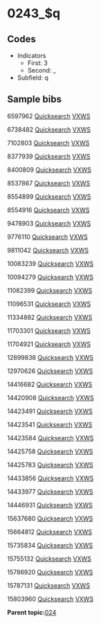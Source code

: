 # 0243\_$q

## Codes

-   Indicators
    -   First: 3
    -   Second: \_
-   Subfield: q

## Sample bibs

6597962 [Quicksearch](https://search.library.yale.edu/catalog/6597962) [VXWS](http://prodorbis.library.yale.edu:7014/vxws/GetHoldingsService?bibId=6597962)

6738482 [Quicksearch](https://search.library.yale.edu/catalog/6738482) [VXWS](http://prodorbis.library.yale.edu:7014/vxws/GetHoldingsService?bibId=6738482)

7102803 [Quicksearch](https://search.library.yale.edu/catalog/7102803) [VXWS](http://prodorbis.library.yale.edu:7014/vxws/GetHoldingsService?bibId=7102803)

8377939 [Quicksearch](https://search.library.yale.edu/catalog/8377939) [VXWS](http://prodorbis.library.yale.edu:7014/vxws/GetHoldingsService?bibId=8377939)

8400809 [Quicksearch](https://search.library.yale.edu/catalog/8400809) [VXWS](http://prodorbis.library.yale.edu:7014/vxws/GetHoldingsService?bibId=8400809)

8537867 [Quicksearch](https://search.library.yale.edu/catalog/8537867) [VXWS](http://prodorbis.library.yale.edu:7014/vxws/GetHoldingsService?bibId=8537867)

8554899 [Quicksearch](https://search.library.yale.edu/catalog/8554899) [VXWS](http://prodorbis.library.yale.edu:7014/vxws/GetHoldingsService?bibId=8554899)

8554916 [Quicksearch](https://search.library.yale.edu/catalog/8554916) [VXWS](http://prodorbis.library.yale.edu:7014/vxws/GetHoldingsService?bibId=8554916)

9478903 [Quicksearch](https://search.library.yale.edu/catalog/9478903) [VXWS](http://prodorbis.library.yale.edu:7014/vxws/GetHoldingsService?bibId=9478903)

9776110 [Quicksearch](https://search.library.yale.edu/catalog/9776110) [VXWS](http://prodorbis.library.yale.edu:7014/vxws/GetHoldingsService?bibId=9776110)

9811042 [Quicksearch](https://search.library.yale.edu/catalog/9811042) [VXWS](http://prodorbis.library.yale.edu:7014/vxws/GetHoldingsService?bibId=9811042)

10083239 [Quicksearch](https://search.library.yale.edu/catalog/10083239) [VXWS](http://prodorbis.library.yale.edu:7014/vxws/GetHoldingsService?bibId=10083239)

10094279 [Quicksearch](https://search.library.yale.edu/catalog/10094279) [VXWS](http://prodorbis.library.yale.edu:7014/vxws/GetHoldingsService?bibId=10094279)

11082399 [Quicksearch](https://search.library.yale.edu/catalog/11082399) [VXWS](http://prodorbis.library.yale.edu:7014/vxws/GetHoldingsService?bibId=11082399)

11096531 [Quicksearch](https://search.library.yale.edu/catalog/11096531) [VXWS](http://prodorbis.library.yale.edu:7014/vxws/GetHoldingsService?bibId=11096531)

11334882 [Quicksearch](https://search.library.yale.edu/catalog/11334882) [VXWS](http://prodorbis.library.yale.edu:7014/vxws/GetHoldingsService?bibId=11334882)

11703301 [Quicksearch](https://search.library.yale.edu/catalog/11703301) [VXWS](http://prodorbis.library.yale.edu:7014/vxws/GetHoldingsService?bibId=11703301)

11704921 [Quicksearch](https://search.library.yale.edu/catalog/11704921) [VXWS](http://prodorbis.library.yale.edu:7014/vxws/GetHoldingsService?bibId=11704921)

12899838 [Quicksearch](https://search.library.yale.edu/catalog/12899838) [VXWS](http://prodorbis.library.yale.edu:7014/vxws/GetHoldingsService?bibId=12899838)

12970626 [Quicksearch](https://search.library.yale.edu/catalog/12970626) [VXWS](http://prodorbis.library.yale.edu:7014/vxws/GetHoldingsService?bibId=12970626)

14416682 [Quicksearch](https://search.library.yale.edu/catalog/14416682) [VXWS](http://prodorbis.library.yale.edu:7014/vxws/GetHoldingsService?bibId=14416682)

14420908 [Quicksearch](https://search.library.yale.edu/catalog/14420908) [VXWS](http://prodorbis.library.yale.edu:7014/vxws/GetHoldingsService?bibId=14420908)

14423491 [Quicksearch](https://search.library.yale.edu/catalog/14423491) [VXWS](http://prodorbis.library.yale.edu:7014/vxws/GetHoldingsService?bibId=14423491)

14423541 [Quicksearch](https://search.library.yale.edu/catalog/14423541) [VXWS](http://prodorbis.library.yale.edu:7014/vxws/GetHoldingsService?bibId=14423541)

14423584 [Quicksearch](https://search.library.yale.edu/catalog/14423584) [VXWS](http://prodorbis.library.yale.edu:7014/vxws/GetHoldingsService?bibId=14423584)

14425758 [Quicksearch](https://search.library.yale.edu/catalog/14425758) [VXWS](http://prodorbis.library.yale.edu:7014/vxws/GetHoldingsService?bibId=14425758)

14425783 [Quicksearch](https://search.library.yale.edu/catalog/14425783) [VXWS](http://prodorbis.library.yale.edu:7014/vxws/GetHoldingsService?bibId=14425783)

14433856 [Quicksearch](https://search.library.yale.edu/catalog/14433856) [VXWS](http://prodorbis.library.yale.edu:7014/vxws/GetHoldingsService?bibId=14433856)

14433977 [Quicksearch](https://search.library.yale.edu/catalog/14433977) [VXWS](http://prodorbis.library.yale.edu:7014/vxws/GetHoldingsService?bibId=14433977)

14446931 [Quicksearch](https://search.library.yale.edu/catalog/14446931) [VXWS](http://prodorbis.library.yale.edu:7014/vxws/GetHoldingsService?bibId=14446931)

15637680 [Quicksearch](https://search.library.yale.edu/catalog/15637680) [VXWS](http://prodorbis.library.yale.edu:7014/vxws/GetHoldingsService?bibId=15637680)

15664812 [Quicksearch](https://search.library.yale.edu/catalog/15664812) [VXWS](http://prodorbis.library.yale.edu:7014/vxws/GetHoldingsService?bibId=15664812)

15735834 [Quicksearch](https://search.library.yale.edu/catalog/15735834) [VXWS](http://prodorbis.library.yale.edu:7014/vxws/GetHoldingsService?bibId=15735834)

15755132 [Quicksearch](https://search.library.yale.edu/catalog/15755132) [VXWS](http://prodorbis.library.yale.edu:7014/vxws/GetHoldingsService?bibId=15755132)

15786920 [Quicksearch](https://search.library.yale.edu/catalog/15786920) [VXWS](http://prodorbis.library.yale.edu:7014/vxws/GetHoldingsService?bibId=15786920)

15787131 [Quicksearch](https://search.library.yale.edu/catalog/15787131) [VXWS](http://prodorbis.library.yale.edu:7014/vxws/GetHoldingsService?bibId=15787131)

15803960 [Quicksearch](https://search.library.yale.edu/catalog/15803960) [VXWS](http://prodorbis.library.yale.edu:7014/vxws/GetHoldingsService?bibId=15803960)

**Parent topic:**[024](../../tags/024/024.md)

